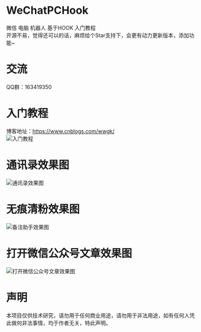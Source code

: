 # WeChatPCHook
微信 电脑 机器人 基于HOOK 入门教程  
开源不易，觉得还可以的话，麻烦给个Star支持下，会更有动力更新版本，添加功能~  

# 交流
QQ群：163419350  
# 入门教程
博客地址：https://www.cnblogs.com/wwgk/  
![入门教程](https://github.com/KongKong20/WeChatPCHook/blob/master/%E5%85%A5%E9%97%A8%E6%95%99%E7%A8%8B.png)  
# 通讯录效果图  
![通讯录效果图](https://github.com/KongKong20/WeChatPCHook/blob/master/%E9%80%9A%E8%AE%AF%E5%BD%95%E6%95%88%E6%9E%9C%E5%9B%BE.jpg)  
# 无痕清粉效果图  
![备注助手效果图](https://github.com/KongKong20/WeChatPCHook/blob/master/%E6%97%A0%E7%97%95%E6%B8%85%E7%B2%89%E6%95%88%E6%9E%9C%E5%9B%BE.png)  
# 打开微信公众号文章效果图  
![打开微信公众号文章效果图](https://github.com/KongKong20/WeChatPCHook/blob/master/%E6%89%93%E5%BC%80%E5%BE%AE%E4%BF%A1%E6%96%87%E7%AB%A0.png)  
# 声明  
本项目仅供技术研究，请勿用于任何商业用途，请勿用于非法用途，如有任何人凭此做何非法事情，均于作者无关，特此声明。
